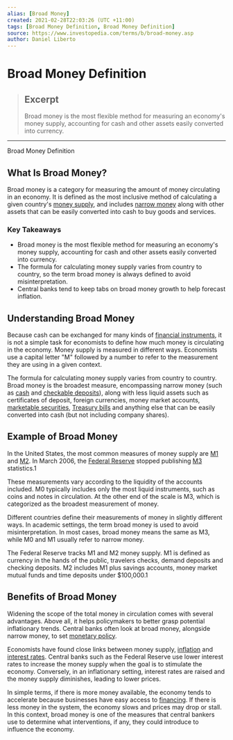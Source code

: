 ```yaml
---
alias: [Broad Money]
created: 2021-02-28T22:03:26 (UTC +11:00)
tags: [Broad Money Definition, Broad Money Definition]
source: https://www.investopedia.com/terms/b/broad-money.asp
author: Daniel Liberto
---
```


# Broad Money Definition

> ## Excerpt
> Broad money is the most flexible method for measuring an economy's money supply, accounting for cash and other assets easily converted into currency.

---

Broad Money Definition
## What Is Broad Money?

Broad money is a category for measuring the amount of money circulating in an economy. It is defined as the most inclusive method of calculating a given country's [money supply](https://www.investopedia.com/terms/m/moneysupply.asp), and includes [narrow money](https://www.investopedia.com/terms/n/narrowmoney.asp) along with other assets that can be easily converted into cash to buy goods and services.

### Key Takeaways

-   Broad money is the most flexible method for measuring an economy's money supply, accounting for cash and other assets easily converted into currency.
-   The formula for calculating money supply varies from country to country, so the term broad money is always defined to avoid misinterpretation.
-   Central banks tend to keep tabs on broad money growth to help forecast inflation.

## Understanding Broad Money

Because cash can be exchanged for many kinds of [financial instruments](https://www.investopedia.com/terms/f/financialinstrument.asp), it is not a simple task for economists to define how much money is circulating in the economy. Money supply is measured in different ways. Economists use a capital letter "M" followed by a number to refer to the measurement they are using in a given context.

The formula for calculating money supply varies from country to country. Broad money is the broadest measure, encompassing narrow money (such as [cash](https://www.investopedia.com/terms/c/cash.asp) and [checkable deposits](https://www.investopedia.com/terms/c/checkable-deposits.asp)), along with less liquid assets such as certificates of deposit, foreign currencies, money market accounts, [marketable securities](https://www.investopedia.com/terms/m/marketablesecurities.asp), [Treasury bills](https://www.investopedia.com/terms/t/treasurybill.asp) and anything else that can be easily converted into cash (but not including company shares).

## Example of Broad Money

In the United States, the most common measures of money supply are [M1](https://www.investopedia.com/terms/m/m1.asp) and [M2](https://www.investopedia.com/terms/m/m2.asp). In March 2006, the [Federal Reserve](https://www.investopedia.com/terms/f/federalreservebank.asp) stopped publishing [M3](https://www.investopedia.com/terms/m/m3.asp) statistics.1

These measurements vary according to the liquidity of the accounts included. M0 typically includes only the most liquid instruments, such as coins and notes in circulation. At the other end of the scale is M3, which is categorized as the broadest measurement of money.

Different countries define their measurements of money in slightly different ways. In academic settings, the term broad money is used to avoid misinterpretation. In most cases, broad money means the same as M3, while M0 and M1 usually refer to narrow money.

The Federal Reserve tracks M1 and M2 money supply. M1 is defined as currency in the hands of the public, travelers checks, demand deposits and checking deposits. M2 includes M1 plus savings accounts, money market mutual funds and time deposits under $100,000.1

## Benefits of Broad Money

Widening the scope of the total money in circulation comes with several advantages. Above all, it helps policymakers to better grasp potential inflationary trends. Central banks often look at broad money, alongside narrow money, to set [monetary policy](https://www.investopedia.com/terms/m/monetarypolicy.asp).

Economists have found close links between money supply, [inflation](https://www.investopedia.com/terms/i/inflation.asp) and [interest rates](https://www.investopedia.com/terms/i/interestrate.asp). Central banks such as the Federal Reserve use lower interest rates to increase the money supply when the goal is to stimulate the economy. Conversely, in an inflationary setting, interest rates are raised and the money supply diminishes, leading to lower prices.

In simple terms, if there is more money available, the economy tends to accelerate because businesses have easy access to [financing](https://www.investopedia.com/terms/f/financing.asp). If there is less money in the system, the economy slows and prices may drop or stall. In this context, broad money is one of the measures that central bankers use to determine what interventions, if any, they could introduce to influence the economy.
